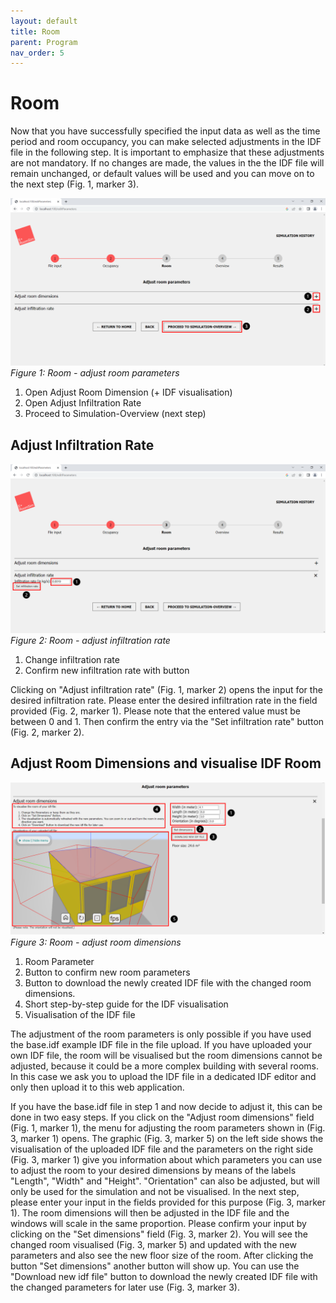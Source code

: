 ```yaml
---
layout: default
title: Room
parent: Program
nav_order: 5
---
```


# Room

Now that you have successfully specified the input data as well as the time period and room occupancy, you can make selected adjustments in the IDF file in the following step. It is important to emphasize that these adjustments are not mandatory. If no changes are made, the values in the the IDF file will remain unchanged, or default values will be used and you can move on to the next step (Fig. 1, marker 3).

![Figg. 1](images/RoomParameter1Marker.PNG)
*Figure 1: Room - adjust room parameters*

1. Open Adjust Room Dimension (+ IDF visualisation)
2. Open Adjust Infiltration Rate
3. Proceed to Simulation-Overview (next step)

   
## Adjust Infiltration Rate

![Figg. 2](images/RoomParameter2Marker.PNG)
*Figure 2: Room - adjust infiltration rate*

1. Change infiltration rate
2. Confirm new infiltration rate with button
   
Clicking on "Adjust infiltration rate" (Fig. 1, marker 2) opens the input for the desired infiltration rate. Please enter the desired infiltration rate in the field provided (Fig. 2, marker 1). Please note that the entered value must be between 0 and 1. Then confirm the entry via the "Set infiltration rate" button (Fig. 2, marker 2). 

## Adjust Room Dimensions and visualise IDF Room

![Figg. 3](images/RoomParameter4Marker.PNG)
*Figure 3: Room - adjust room dimensions*

1. Room Parameter
2. Button to confirm new room parameters
3. Button to download the newly created IDF file with the changed room dimensions.
4. Short step-by-step guide for the IDF visualisation
5. Visualisation of the IDF file 

The adjustment of the room parameters is only possible if you have used the base.idf example IDF file in the file upload. If you have uploaded your own IDF file, the room will be visualised but the room dimensions cannot be adjusted, because it could be a more complex building with several rooms. In this case we ask you to upload the IDF file in a dedicated IDF editor and only then upload it to this web application.

If you have the base.idf file in step 1 and now decide to adjust it, this can be done in two easy steps. If you click on the "Adjust room dimensions" field (Fig. 1, marker 1), the menu for adjusting the room parameters shown in (Fig. 3, marker 1) opens. The graphic (Fig. 3, marker 5) on the left side shows the visualisation of the uploaded IDF file and the parameters on the right side (Fig. 3, marker 1) give you information about which parameters you can use to adjust the room to your desired dimensions by means of the labels "Length", "Width" and "Height". "Orientation" can also be adjusted, but will only be used for the simulation and not be visualised. In the next step, please enter your input in the fields provided for this purpose (Fig. 3, marker 1). The room dimensions will then be adjusted in the IDF file and the windows will scale in the same proportion. Please confirm your input by clicking on the "Set dimensions" field (Fig. 3, marker 2). You will see the changed room visualised (Fig. 3, marker 5) and updated with the new parameters and also see the new floor size of the room. After clicking the button "Set dimensions" another button will show up. You can use the "Download new idf file" button to download the newly created IDF file with the changed parameters for later use (Fig. 3, marker 3). 
